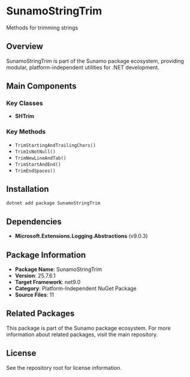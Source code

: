 # SunamoStringTrim

Methods for trimming strings

## Overview

SunamoStringTrim is part of the Sunamo package ecosystem, providing modular, platform-independent utilities for .NET development.

## Main Components

### Key Classes

- **SHTrim**

### Key Methods

- `TrimStartingAndTrailingChars()`
- `TrimIsNotNull()`
- `TrimNewLineAndTab()`
- `TrimStartAndEnd()`
- `TrimEndSpaces()`

## Installation

```bash
dotnet add package SunamoStringTrim
```

## Dependencies

- **Microsoft.Extensions.Logging.Abstractions** (v9.0.3)

## Package Information

- **Package Name**: SunamoStringTrim
- **Version**: 25.7.6.1
- **Target Framework**: net9.0
- **Category**: Platform-Independent NuGet Package
- **Source Files**: 11

## Related Packages

This package is part of the Sunamo package ecosystem. For more information about related packages, visit the main repository.

## License

See the repository root for license information.
